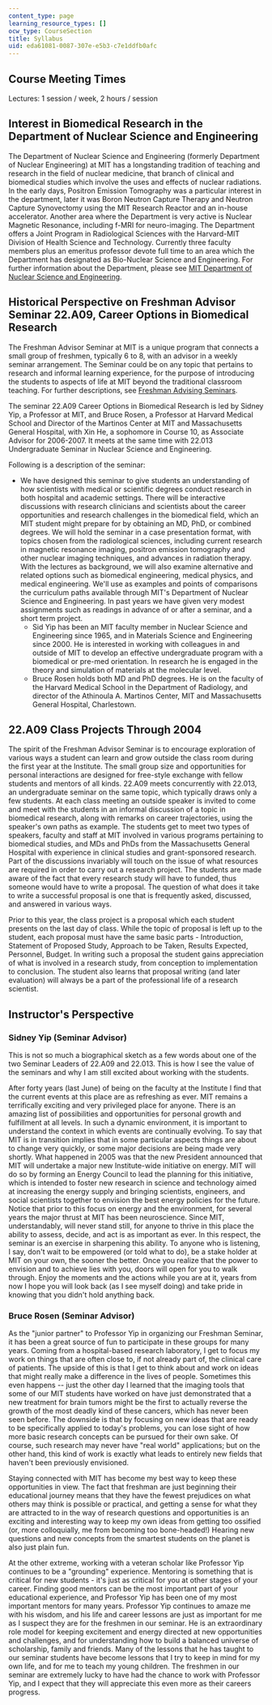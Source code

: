 ```yaml
---
content_type: page
learning_resource_types: []
ocw_type: CourseSection
title: Syllabus
uid: eda61081-0087-307e-e5b3-c7e1ddfb0afc
---
```


Course Meeting Times
--------------------

Lectures: 1 session / week, 2 hours / session

Interest in Biomedical Research in the Department of Nuclear Science and Engineering
------------------------------------------------------------------------------------

The Department of Nuclear Science and Engineering (formerly Department of Nuclear Engineering) at MIT has a longstanding tradition of teaching and research in the field of nuclear medicine, that branch of clinical and biomedical studies which involve the uses and effects of nuclear radiations. In the early days, Positron Emission Tomography was a particular interest in the department, later it was Boron Neutron Capture Therapy and Neutron Capture Synovectomy using the MIT Research Reactor and an in-house accelerator. Another area where the Department is very active is Nuclear Magnetic Resonance, including f-MRI for neuro-imaging. The Department offers a Joint Program in Radiological Sciences with the Harvard-MIT Division of Health Science and Technology. Currently three faculty members plus an emeritus professor devote full time to an area which the Department has designated as Bio-Nuclear Science and Engineering. For further information about the Department, please see [MIT Department of Nuclear Science and Engineering](http://web.mit.edu/nse/).

Historical Perspective on Freshman Advisor Seminar 22.A09, Career Options in Biomedical Research
------------------------------------------------------------------------------------------------

The Freshman Advisor Seminar at MIT is a unique program that connects a small group of freshmen, typically 6 to 8, with an advisor in a weekly seminar arrangement. The Seminar could be on any topic that pertains to research and informal learning experience, for the purpose of introducing the students to aspects of life at MIT beyond the traditional classroom teaching. For further descriptions, see [Freshman Advising Seminars](http://web.mit.edu/firstyear/fas/).

The seminar 22.A09 Career Options in Biomedical Research is led by Sidney Yip, a Professor at MIT, and Bruce Rosen, a Professor at Harvard Medical School and Director of the Martinos Center at MIT and Massachusetts General Hospital, with Xin He, a sophomore in Course 10, as Associate Advisor for 2006-2007. It meets at the same time with 22.013 Undergraduate Seminar in Nuclear Science and Engineering.

Following is a description of the seminar:

*   We have designed this seminar to give students an understanding of how scientists with medical or scientific degrees conduct research in both hospital and academic settings. There will be interactive discussions with research clinicians and scientists about the career opportunities and research challenges in the biomedical field, which an MIT student might prepare for by obtaining an MD, PhD, or combined degrees. We will hold the seminar in a case presentation format, with topics chosen from the radiological sciences, including current research in magnetic resonance imaging, positron emission tomography and other nuclear imaging techniques, and advances in radiation therapy. With the lectures as background, we will also examine alternative and related options such as biomedical engineering, medical physics, and medical engineering. We'll use as examples and points of comparisons the curriculum paths available through MIT's Department of Nuclear Science and Engineering. In past years we have given very modest assignments such as readings in advance of or after a seminar, and a short term project.
    *   Sid Yip has been an MIT faculty member in Nuclear Science and Engineering since 1965, and in Materials Science and Engineering since 2000. He is interested in working with colleagues in and outside of MIT to develop an effective undergraduate program with a biomedical or pre-med orientation. In research he is engaged in the theory and simulation of materials at the molecular level.
    *   Bruce Rosen holds both MD and PhD degrees. He is on the faculty of the Harvard Medical School in the Department of Radiology, and director of the Athinoula A. Martinos Center, MIT and Massachusetts General Hospital, Charlestown.

22.A09 Class Projects Through 2004
----------------------------------

The spirit of the Freshman Advisor Seminar is to encourage exploration of various ways a student can learn and grow outside the class room during the first year at the Institute. The small group size and opportunities for personal interactions are designed for free-style exchange with fellow students and mentors of all kinds. 22.A09 meets concurrently with 22.013, an undergraduate seminar on the same topic, which typically draws only a few students. At each class meeting an outside speaker is invited to come and meet with the students in an informal discussion of a topic in biomedical research, along with remarks on career trajectories, using the speaker's own paths as example. The students get to meet two types of speakers, faculty and staff at MIT involved in various programs pertaining to biomedical studies, and MDs and PhDs from the Massachusetts General Hospital with experience in clinical studies and grant-sponsored research. Part of the discussions invariably will touch on the issue of what resources are required in order to carry out a research project. The students are made aware of the fact that every research study will have to funded, thus someone would have to write a proposal. The question of what does it take to write a successful proposal is one that is frequently asked, discussed, and answered in various ways.

Prior to this year, the class project is a proposal which each student presents on the last day of class. While the topic of proposal is left up to the student, each proposal must have the same basic parts - Introduction, Statement of Proposed Study, Approach to be Taken, Results Expected, Personnel, Budget. In writing such a proposal the student gains appreciation of what is involved in a research study, from conception to implementation to conclusion. The student also learns that proposal writing (and later evaluation) will always be a part of the professional life of a research scientist.

Instructor's Perspective
------------------------

### Sidney Yip (Seminar Advisor)

This is not so much a biographical sketch as a few words about one of the two Seminar Leaders of 22.A09 and 22.013. This is how I see the value of the seminars and why I am still excited about working with the students.

After forty years (last June) of being on the faculty at the Institute I find that the current events at this place are as refreshing as ever. MIT remains a terrifically exciting and very privileged place for anyone. There is an amazing list of possibilities and opportunities for personal growth and fulfillment at all levels. In such a dynamic environment, it is important to understand the context in which events are continually evolving. To say that MIT is in transition implies that in some particular aspects things are about to change very quickly, or some major decisions are being made very shortly. What happened in 2005 was that the new President announced that MIT will undertake a major new Institute-wide initiative on energy. MIT will do so by forming an Energy Council to lead the planning for this initiative, which is intended to foster new research in science and technology aimed at increasing the energy supply and bringing scientists, engineers, and social scientists together to envision the best energy policies for the future. Notice that prior to this focus on energy and the environment, for several years the major thrust at MIT has been neuroscience. Since MIT, understandably, will never stand still, for anyone to thrive in this place the ability to assess, decide, and act is as important as ever. In this respect, the seminar is an exercise in sharpening this ability. To anyone who is listening, I say, don't wait to be empowered (or told what to do), be a stake holder at MIT on your own, the sooner the better. Once you realize that the power to envision and to achieve lies with you, doors will open for you to walk through. Enjoy the moments and the actions while you are at it, years from now I hope you will look back (as I see myself doing) and take pride in knowing that you didn't hold anything back.

### Bruce Rosen (Seminar Advisor)

As the "junior partner" to Professor Yip in organizing our Freshman Seminar, it has been a great source of fun to participate in these groups for many years. Coming from a hospital-based research laboratory, I get to focus my work on things that are often close to, if not already part of, the clinical care of patients. The upside of this is that I get to think about and work on ideas that might really make a difference in the lives of people. Sometimes this even happens -- just the other day I learned that the imaging tools that some of our MIT students have worked on have just demonstrated that a new treatment for brain tumors might be the first to actually reverse the growth of the most deadly kind of these cancers, which has never been seen before. The downside is that by focusing on new ideas that are ready to be specifically applied to today's problems, you can lose sight of how more basic research concepts can be pursued for their own sake. Of course, such research may never have "real world" applications; but on the other hand, this kind of work is exactly what leads to entirely new fields that haven't been previously envisioned.

Staying connected with MIT has become my best way to keep these opportunities in view. The fact that freshman are just beginning their educational journey means that they have the fewest prejudices on what others may think is possible or practical, and getting a sense for what they are attracted to in the way of research questions and opportunities is an exciting and interesting way to keep my own ideas from getting too ossified (or, more colloquially, me from becoming too bone-headed!) Hearing new questions and new concepts from the smartest students on the planet is also just plain fun.

At the other extreme, working with a veteran scholar like Professor Yip continues to be a "grounding" experience. Mentoring is something that is critical for new students - it's just as critical for you at other stages of your career. Finding good mentors can be the most important part of your educational experience, and Professor Yip has been one of my most important mentors for many years. Professor Yip continues to amaze me with his wisdom, and his life and career lessons are just as important for me as I suspect they are for the freshmen in our seminar. He is an extraordinary role model for keeping excitement and energy directed at new opportunities and challenges, and for understanding how to build a balanced universe of scholarship, family and friends. Many of the lessons that he has taught to our seminar students have become lessons that I try to keep in mind for my own life, and for me to teach my young children. The freshmen in our seminar are extremely lucky to have had the chance to work with Professor Yip, and I expect that they will appreciate this even more as their careers progress.